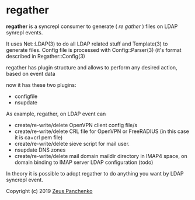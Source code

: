 # regather

**regather** is a syncrepl consumer to generate ( *re gather* ) files on LDAP synrepl events.

It uses Net::LDAP(3) to do all LDAP related stuff and Template(3) to generate files. Config file is processed with Config::Parser(3) (it's format described in Regather::Config(3)

regather has plugin structure and allows to perform any desired action, based on event data

now it has these two plugins:
* configfile
* nsupdate

As example, regather, on LDAP event can
* create/re-write/delete OpenVPN client config file/s
* create/re-write/delete CRL file for OpenVPN or FreeRADIUS (in this case it is ca+crl pem file)
* create/re-write/delete sieve script for mail user.
* nsupdate DNS zones
* create/re-write/delete mail domain maildir directory in IMAP4 space, on domain binding to IMAP server LDAP configuration (todo)

In theory it is possible to adopt regather to do anything you want by LDAP syncrepl event.

Copyright (c) 2019 [Zeus Panchenko](https://github.com/z-eos)
